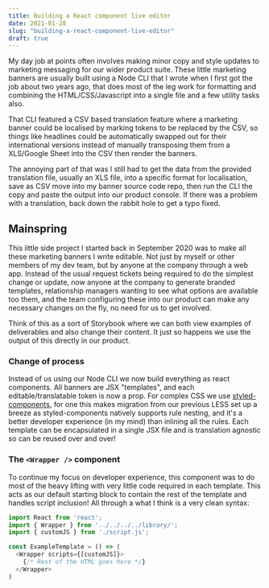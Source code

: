 ```yaml
---
title: Building a React component live editor
date: 2021-01-28
slug: "building-a-react-component-live-editor"
draft: true
---
```


My day job at points often involves making minor copy and style updates to marketing messaging for our wider product suite. These little marketing banners are usually built using a Node CLI that I wrote when I first got the job about two years ago, that does most of the leg work for formatting and combining the HTML/CSS/Javascript into a single file and a few utility tasks also.

That CLI featured a CSV based translation feature where a marketing banner could be localised by marking tokens to be replaced by the CSV, so things like headlines could be automatically swapped out for their international versions instead of manually transposing them from a XLS/Google Sheet into the CSV then render the banners.

The annoying part of that was I still had to get the data from the provided translation file, usually an XLS file, into a specific format for localisation, save as CSV move into my banner source code repo, then run the CLI the  copy and paste the output into our product console. If there was a problem with a translation, back down the rabbit hole to get a typo fixed.

## Mainspring

This little side project I started back in September 2020 was to make all these marketing banners I write editable. Not just by myself or other members of my dev team, but by anyone at the company through a web app. Instead of the usual request tickets being required to do the simplest change or update, now anyone at the company to generate branded templates,  relationship managers wanting to see what options are available too them, and the team configuring these into our product can make any necessary changes on the fly, no need for us to get involved.

Think of this as a sort of Storybook where we can both view examples of deliverables and also change their content. It just so happens we use the output of this directly in our product.

### Change of process

Instead of us using our Node CLI we now build everything as react components.
All banners are JSX "templates", and each editable/translatable token is now a prop. For complex CSS we use [styled-components](https://styled-components.com/), for one this makes migration from our previous LESS set up a breeze as styled-components natively supports rule nesting, and it's a better developer experience (in my mind) than inlining all the rules. Each template can be encapsulated in a single JSX file and is translation agnostic so can be reused over and over! 

### The `<Wrapper />` component

To continue my focus on developer experience, this component was to do most of the heavy lifting with very little code required in each template. This acts as our default starting block to contain the rest of the template and handles script inclusion! All through a what I think is a very clean syntax:

```js
import React from 'react';
import { Wrapper } from '../../../../library/';
import { customJS } from './script.js';

const ExampleTemplate = () => (
  <Wrapper scripts={[customJS]}>
    {/* Rest of the HTML goes here */}
  </Wrapper>
)
```




